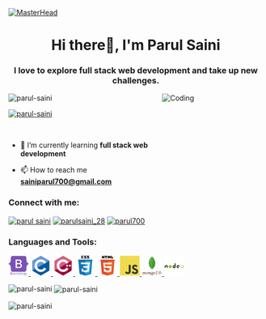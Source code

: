 
[![MasterHead](https://myweb2002.w3spaces.com/New-PNC-Animated-Banners.gif)](https://parul-saini.github.io)


<h1 align="center">Hi there👋, I'm Parul Saini</h1>
<h3 align="center">I love to explore full stack web development and take up new challenges.</h3>
<img align="right" alt="Coding" width="200" height="200" src="https://img.freepik.com/free-vector/woman-operating-laptop-cartoon-illustration_107767-119.jpg?w=740">

<p align="left"> <img src="https://komarev.com/ghpvc/?username=parul-saini&label=Profile%20views&color=0e75b6&style=flat" alt="parul-saini" /> </p>

<p align="left"> <a href="https://github.com/ryo-ma/github-profile-trophy"><img src="https://github-profile-trophy.vercel.app/?username=parul-saini" alt="parul-saini" /></a> </p>

<p align="left"> <a href="https://twitter.com/" target="blank"><img src="https://img.shields.io/twitter/follow/?logo=twitter&style=for-the-badge" alt="" /></a> </p>

- 🌱 I’m currently learning **full stack web development**

- 📫 How to reach me **sainiparul700@gmail.com**

<h3 align="left">Connect with me:</h3>
<p align="left">
<a href="https://linkedin.com/in/parul saini" target="blank"><img align="center" src="https://raw.githubusercontent.com/rahuldkjain/github-profile-readme-generator/master/src/images/icons/Social/linked-in-alt.svg" alt="parul saini" height="30" width="40" /></a>
<a href="https://instagram.com/parulsaini_28" target="blank"><img align="center" src="https://raw.githubusercontent.com/rahuldkjain/github-profile-readme-generator/master/src/images/icons/Social/instagram.svg" alt="parulsaini_28" height="30" width="40" /></a>
<a href="https://auth.geeksforgeeks.org/user/parul700" target="blank"><img align="center" src="https://raw.githubusercontent.com/rahuldkjain/github-profile-readme-generator/master/src/images/icons/Social/geeks-for-geeks.svg" alt="parul700" height="30" width="40" /></a>
</p>

<h3 align="left">Languages and Tools:</h3>
<p align="left"> <a href="https://getbootstrap.com" target="_blank" rel="noreferrer"> <img src="https://raw.githubusercontent.com/devicons/devicon/master/icons/bootstrap/bootstrap-plain-wordmark.svg" alt="bootstrap" width="40" height="40"/> </a> <a href="https://www.cprogramming.com/" target="_blank" rel="noreferrer"> <img src="https://raw.githubusercontent.com/devicons/devicon/master/icons/c/c-original.svg" alt="c" width="40" height="40"/> </a> <a href="https://www.w3schools.com/cpp/" target="_blank" rel="noreferrer"> <img src="https://raw.githubusercontent.com/devicons/devicon/master/icons/cplusplus/cplusplus-original.svg" alt="cplusplus" width="40" height="40"/> </a> <a href="https://www.w3schools.com/css/" target="_blank" rel="noreferrer"> <img src="https://raw.githubusercontent.com/devicons/devicon/master/icons/css3/css3-original-wordmark.svg" alt="css3" width="40" height="40"/> </a> <a href="https://www.w3.org/html/" target="_blank" rel="noreferrer"> <img src="https://raw.githubusercontent.com/devicons/devicon/master/icons/html5/html5-original-wordmark.svg" alt="html5" width="40" height="40"/> </a> <a href="https://developer.mozilla.org/en-US/docs/Web/JavaScript" target="_blank" rel="noreferrer"> <img src="https://raw.githubusercontent.com/devicons/devicon/master/icons/javascript/javascript-original.svg" alt="javascript" width="40" height="40"/> </a> <a href="https://www.mongodb.com/" target="_blank" rel="noreferrer"> <img src="https://raw.githubusercontent.com/devicons/devicon/master/icons/mongodb/mongodb-original-wordmark.svg" alt="mongodb" width="40" height="40"/> </a> <a href="https://nodejs.org" target="_blank" rel="noreferrer"> <img src="https://raw.githubusercontent.com/devicons/devicon/master/icons/nodejs/nodejs-original-wordmark.svg" alt="nodejs" width="40" height="40"/> </a> </p>

<p><img align="left" src="https://github-readme-stats.vercel.app/api/top-langs?username=parul-saini&show_icons=true&locale=en&layout=compact" alt="parul-saini" /></p>

<p>&nbsp;<img align="center" src="https://github-readme-stats.vercel.app/api?username=parul-saini&show_icons=true&locale=en" alt="parul-saini" /></p>

<p><img align="center" src="https://github-readme-streak-stats.herokuapp.com/?user=parul-saini&" alt="parul-saini" /></p>
